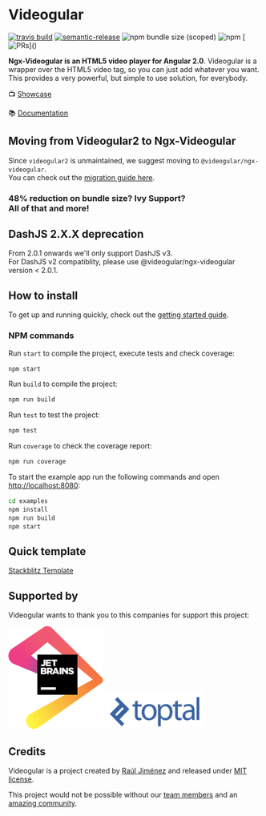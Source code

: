 # Videogular

[![travis build](https://travis-ci.org/videogular/ngx-videogular.svg?branch=master)](https://travis-ci.org/videogular/ngx-videogular)
[![semantic-release](https://img.shields.io/badge/%20%20%F0%9F%93%A6%F0%9F%9A%80-semantic--release-e10079.svg)](https://github.com/semantic-release/semantic-release)
![npm bundle size (scoped)](https://img.shields.io/bundlephobia/min/@videogular/ngx-videogular)
![npm](https://img.shields.io/npm/dy/@videogular/ngx-videogular)
[![PRs](https://img.shields.io/badge/PRs-welcome-brightgreen.svg?)]()

**Ngx-Videogular is an HTML5 video player for Angular 2.0**. Videogular is a wrapper over the HTML5 video tag, so you can just add whatever you want. This provides a very powerful, but simple to use solution, for everybody.

:tv: [Showcase](https://videogular.github.io/ngx-videogular-showroom/#/)

:books: [Documentation](https://videogular.github.io/ngx-videogular/docs)

## Moving from Videogular2 to Ngx-Videogular

Since `videogular2` is unmaintained, we suggest moving to `@videogular/ngx-videogular`. </br>
You can check out the [migration guide here](https://videogular.github.io/ngx-videogular/docs/migrating-from-videogular2/).

### 48% reduction on bundle size? Ivy Support? </br> All of that and more!

## DashJS 2.X.X deprecation

From 2.0.1 onwards we'll only support DashJS v3. </br>
For DashJS v2 compatiblity, please use @videogular/ngx-videogular version < 2.0.1.

## How to install

To get up and running quickly, check out the [getting started guide](https://videogular.github.io/ngx-videogular/docs/getting-started/).

### NPM commands

Run `start` to compile the project, execute tests and check coverage:

```bash
npm start
```

Run `build` to compile the project:

```bash
npm run build
```

Run `test` to test the project:

```bash
npm test
```

Run `coverage` to check the coverage report:

```bash
npm run coverage
```

To start the example app run the following commands and open <http://localhost:8080>:

```bash
cd examples
npm install
npm run build
npm start
```

## Quick template

[Stackblitz Template](https://stackblitz.com/edit/angular-videogular?file=app%2Fhello.component.ts)

## Supported by

Videogular wants to thank you to this companies for support this project:

[![](sponsors/jetbrains.png)](https://www.jetbrains.com)
[![](sponsors/toptal.png)](https://www.toptal.com)

## Credits

Videogular is a project created by [Raúl Jiménez](https://github.com/Elecash) and released under [MIT license](https://github.com/videogular/ngx-videogular/blob/master/LICENSE).

This project would not be possible without our [team members](https://github.com/orgs/videogular/people) and an [amazing community](https://github.com/videogular/ngx-videogular/graphs/contributors).
